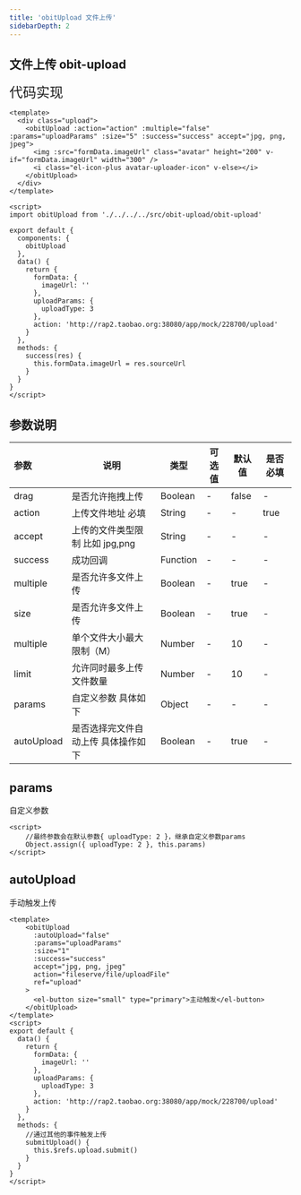 ```yaml
---
title: 'obitUpload 文件上传'
sidebarDepth: 2
---
```

##  文件上传 obit-upload
<ClientOnly>
  <obit-upload />
</ClientOnly>


<font size=5>代码实现</font>
```Vue
<template>
  <div class="upload">
    <obitUpload :action="action" :multiple="false" :params="uploadParams" :size="5" :success="success" accept="jpg, png, jpeg">
      <img :src="formData.imageUrl" class="avatar" height="200" v-if="formData.imageUrl" width="300" />
      <i class="el-icon-plus avatar-uploader-icon" v-else></i>
    </obitUpload>
  </div>
</template>

<script>
import obitUpload from './../../../src/obit-upload/obit-upload'

export default {
  components: {
    obitUpload
  },
  data() {
    return {
      formData: {
        imageUrl: ''
      },
      uploadParams: {
        uploadType: 3
      },
      action: 'http://rap2.taobao.org:38080/app/mock/228700/upload'
    }
  },
  methods: {
    success(res) {
      this.formData.imageUrl = res.sourceUrl
    }
  }
}
</script>

```

##  参数说明

| 参数| 说明 | 类型 | 可选值 | 默认值 | 是否必填 |
| :------ | ------ | ------ | ------ | ------ | ------ |
| drag | 是否允许拖拽上传 | Boolean |- | false | - |
| action | 上传文件地址 必填  | String |- | - | true |
| accept | 上传的文件类型限制 比如  jpg,png | String |- | - | - |
| success | 成功回调  | Function |- | - | - |
| multiple | 是否允许多文件上传  | Boolean |- | true | - |
| size | 是否允许多文件上传  | Boolean |- | true | - |
| multiple | 单个文件大小最大限制（M）  | Number |- | 10 | - |
| limit | 允许同时最多上传文件数量  | Number |- | 10 | - |
| params | 自定义参数 具体如下  | Object |- | - | - |
| autoUpload | 是否选择完文件自动上传 具体操作如下  | Boolean |- | true | - |

##  params
自定义参数
```vue
<script>
    //最终参数会在默认参数{ uploadType: 2 }，继承自定义参数params
    Object.assign({ uploadType: 2 }, this.params)
</script>

```

##  autoUpload
手动触发上传
```vue
<template>
    <obitUpload
      :autoUpload="false"
      :params="uploadParams"
      :size="1"
      :success="success"
      accept="jpg, png, jpeg"
      action="fileserve/file/uploadFile"
      ref="upload"
    >
      <el-button size="small" type="primary">主动触发</el-button>
    </obitUpload>
</template>
<script>
export default {
  data() {
    return {
      formData: {
        imageUrl: ''
      },
      uploadParams: {
        uploadType: 3
      },
      action: 'http://rap2.taobao.org:38080/app/mock/228700/upload'
    }
  },
  methods: {
    //通过其他的事件触发上传
    submitUpload() {
      this.$refs.upload.submit()
    }
  }
}
</script>


```
<ClientOnly>
  <obit-gif/>
</ClientOnly>

